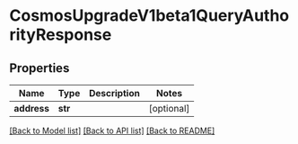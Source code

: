 # CosmosUpgradeV1beta1QueryAuthorityResponse

## Properties
Name | Type | Description | Notes
------------ | ------------- | ------------- | -------------
**address** | **str** |  | [optional] 

[[Back to Model list]](../README.md#documentation-for-models) [[Back to API list]](../README.md#documentation-for-api-endpoints) [[Back to README]](../README.md)

